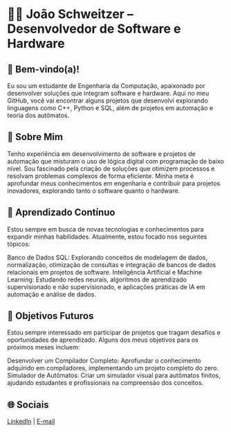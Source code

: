 # 👨‍💻 João Schweitzer – Desenvolvedor de Software e Hardware

## 🌟 Bem-vindo(a)!

Eu sou um estudante de Engenharia da Computação, apaixonado por desenvolver soluções que integram software e hardware. Aqui no meu GitHub, você vai encontrar alguns projetos que desenvolvi explorando linguagens como C++, Python e SQL, além de projetos em automação e teoria dos autômatos.

## 🚀 Sobre Mim

Tenho experiência em desenvolvimento de software e projetos de automação que misturam o uso de lógica digital com programação de baixo nível. Sou fascinado pela criação de soluções que otimizem processos e resolvam problemas complexos de forma eficiente. Minha meta é aprofundar meus conhecimentos em engenharia e contribuir para projetos inovadores, explorando tanto o software quanto o hardware.


## 📘 Aprendizado Contínuo
Estou sempre em busca de novas tecnologias e conhecimentos para expandir minhas habilidades. Atualmente, estou focado nos seguintes tópicos:

Banco de Dados SQL: Explorando conceitos de modelagem de dados, normalização, otimização de consultas e integração de bancos de dados relacionais em projetos de software.
Inteligência Artificial e Machine Learning: Estudando redes neurais, algoritmos de aprendizado supervisionado e não supervisionado, e aplicações práticas de IA em automação e análise de dados.

## 🎯 Objetivos Futuros
Estou sempre interessado em participar de projetos que tragam desafios e oportunidades de aprendizado. Alguns dos meus objetivos para os próximos meses incluem:

Desenvolver um Compilador Completo: Aprofundar o conhecimento adquirido em compiladores, implementando um projeto completo do zero.
Simulador de Autômatos: Criar um simulador visual para autômatos finitos, ajudando estudantes e profissionais na compreensão dos conceitos.

## 🌐 Sociais
[LinkedIn](https://www.linkedin.com/in/joão-schweitzer/) | [E-mail](joaoschweitzerrezende@gmail.com)
